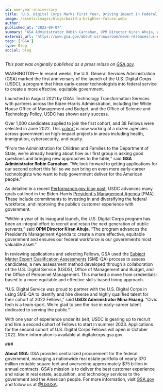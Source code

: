 ```yaml
---
id: one-year-anniversary
title: 'U.S. Digital Corps Marks First Year, Driving Impact in Federal Technology'
image: /assets/images/blogs/build-a-brighter-future.webp
author: 
published_at: "2022-09-07"
summary: "GSA Administrator Robin Carnahan, OPM Director Kiran Ahuja, and USDS Administrator Mina Hsiang comment on the occasion of the U.S. Digital Corps' first anniversary."
external_url: "https://www.gsa.gov/about-us/newsroom/news-releases/us-digital-corps-marks-first-year-driving-impact-in-federal-technology-09072022"
tags: ['GSA']
type: Blog
social: blog
---
```

*This post was originally published as a press relase on [GSA.gov](https://www.gsa.gov/about-us/newsroom/news-releases/us-digital-corps-marks-first-year-driving-impact-in-federal-technology-09072022).*

WASHINGTON— In recent weeks, the U.S. General Services Administration (GSA) marked the first anniversary of the launch of the U.S. Digital Corps (USDC), a program that hires early-career technologists into federal service to create a more effective, equitable government.

Launched in August 2021 by GSA’s Technology Transformation Services with partners across the Biden-Harris Administration, including the White House Office of Management and Budget, and the Office of Science and Technology Policy, USDC has shown early success. 

Over 1,000 candidates applied to join the first cohort, and 38 Fellows were selected in June 2022. This [cohort](https://digitalcorps.gsa.gov/fellows/) is now working at a dozen agencies across government on high-impact projects in areas including health, immigration, cybersecurity, and equity.

“From the Administration for Children and Families to the Department of State, we’re already hearing about how our first group is asking good questions and bringing new approaches to the table,” said **GSA Administrator Robin Carnahan**. “We look forward to getting applications for our second cohort this fall so we can bring on even more early-career technologists who want to help government deliver for the American people.”

As detailed in a recent [Performance.gov blog post](https://www.performance.gov/blog/digital-corps-update/), USDC advances many goals outlined in the Biden-Harris [President's Management Agenda](https://www.whitehouse.gov/omb/management/pma/) (PMA). These include commitments to investing in and diversifying the federal workforce, and improving the public’s customer experience with government.

“Within a year of its inaugural launch, the U.S. Digital Corps program has been an integral effort to recruit and retain the next generation of public servants,” said **OPM Director Kiran Ahuja**. “The program advances the President’s Management Agenda to create a more effective, equitable government and ensures our federal workforce is our government’s most valuable asset.”

In reviewing applications and selecting Fellows, GSA used the [Subject Matter Expert Qualification Assessments](https://smeqa.usds.gov/) (SME-QA) process to assess candidates, a new assessment method developed through a collaboration of the U.S. Digital Service (USDS), Office of Management and Budget, and the Office of Personnel Management. This marked a move  from credentials-based to a more equitable and effective skills-based hiring approach.

“U.S. Digital Service was proud to partner with the U.S. Digital Corps in using SME-QA to identify and hire diverse and highly qualified talent for their cohort of 2022 Fellows,” said **USDS Administrator Mina Hsiang**. “Civic tech is a team sport. We’re glad to see the rise in early-career talent dedicated to serving the public.”

With one year of experience under its belt, USDC is gearing up to recruit and hire a second cohort of Fellows to start in summer 2023. Applications for the second cohort of U.S. Digital Corps Fellows will open in October 2022. More information is available at digitalcorps.gsa.gov.

\###

**About GSA**: GSA provides centralized procurement for the federal government, managing a nationwide real estate portfolio of nearly 370 million rentable square feet and overseeing approximately $75 billion in annual contracts. GSA's mission is to deliver the best customer experience and value in real estate, acquisition, and technology services to the government and the American people. For more information, visit [GSA.gov](https://www.gsa.gov/) and follow us at [@USGSA](https://twitter.com/USGSA).
